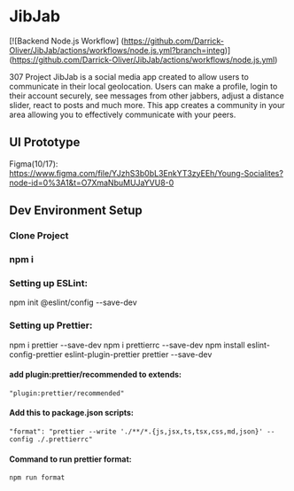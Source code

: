 # JibJab

[![Backend Node.js Workflow] (https://github.com/Darrick-Oliver/JibJab/actions/workflows/node.js.yml?branch=integ)] (https://github.com/Darrick-Oliver/JibJab/actions/workflows/node.js.yml)


307 Project
JibJab is a social media app created to allow users to communicate in their local geolocation. Users can make a profile, login to their account securely, see messages from other jabbers, adjust a distance slider, react to posts and much more. This app creates a community in your area allowing you to effectively communicate with your peers.

## UI Prototype

Figma(10/17): https://www.figma.com/file/YJzhS3b0bL3EnkYT3zyEEh/Young-Socialites?node-id=0%3A1&t=O7XmaNbuMUJaYVU8-0

## Dev Environment Setup

### Clone Project

### npm i

### Setting up ESLint:

npm init @eslint/config --save-dev


### Setting up Prettier:

npm i prettier --save-dev
npm i prettierrc --save-dev
npm install eslint-config-prettier eslint-plugin-prettier prettier --save-dev

#### add plugin:prettier/recommended to extends:
    "plugin:prettier/recommended"

#### Add this to package.json scripts:
	"format": "prettier --write './**/*.{js,jsx,ts,tsx,css,md,json}' --config ./.prettierrc"

#### Command to run prettier format:
	npm run format
